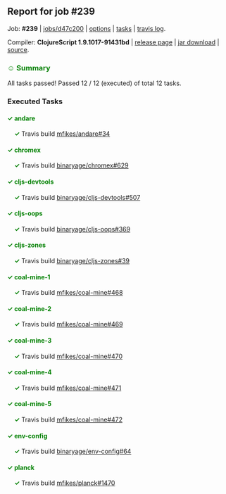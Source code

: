 ## Report for job #239

Job: **#239** | [jobs/d47c200](https://github.com/cljs-oss/canary/commit/d47c200b0955245fd5e7151f5fbb4d7c192913be) | [options](options.edn) | [tasks](tasks.edn) | [travis log](https://travis-ci.org/cljs-oss/canary/builds/334954662).

Compiler: **ClojureScript 1.9.1017-91431bd** | [release page](https://github.com/cljs-oss/canary/releases/tag/r1.9.1017-91431bd) | [jar download](https://github.com/cljs-oss/canary/releases/download/r1.9.1017-91431bd/clojurescript-1.9.1017-91431bd.jar) | [source](https://github.com/clojure/clojurescript/commit/91431bd556f7a11db59319fcc082737a448f651e).

### <b style='color:green'>☺ Summary</b>

All tasks passed! Passed 12 / 12 (executed) of total 12 tasks.

### Executed Tasks

#### <b style='color:green'>&#x2713; andare</b>
&nbsp;&nbsp;&nbsp;&nbsp;<b style='color:green'>&#x2713;</b> Travis build [mfikes/andare#34](https://travis-ci.org/mfikes/andare/builds/334955783)<br>

#### <b style='color:green'>&#x2713; chromex</b>
&nbsp;&nbsp;&nbsp;&nbsp;<b style='color:green'>&#x2713;</b> Travis build [binaryage/chromex#629](https://travis-ci.org/binaryage/chromex/builds/334955785)<br>

#### <b style='color:green'>&#x2713; cljs-devtools</b>
&nbsp;&nbsp;&nbsp;&nbsp;<b style='color:green'>&#x2713;</b> Travis build [binaryage/cljs-devtools#507](https://travis-ci.org/binaryage/cljs-devtools/builds/334955789)<br>

#### <b style='color:green'>&#x2713; cljs-oops</b>
&nbsp;&nbsp;&nbsp;&nbsp;<b style='color:green'>&#x2713;</b> Travis build [binaryage/cljs-oops#369](https://travis-ci.org/binaryage/cljs-oops/builds/334955795)<br>

#### <b style='color:green'>&#x2713; cljs-zones</b>
&nbsp;&nbsp;&nbsp;&nbsp;<b style='color:green'>&#x2713;</b> Travis build [binaryage/cljs-zones#39](https://travis-ci.org/binaryage/cljs-zones/builds/334955799)<br>

#### <b style='color:green'>&#x2713; coal-mine-1</b>
&nbsp;&nbsp;&nbsp;&nbsp;<b style='color:green'>&#x2713;</b> Travis build [mfikes/coal-mine#468](https://travis-ci.org/mfikes/coal-mine/builds/334955803)<br>

#### <b style='color:green'>&#x2713; coal-mine-2</b>
&nbsp;&nbsp;&nbsp;&nbsp;<b style='color:green'>&#x2713;</b> Travis build [mfikes/coal-mine#469](https://travis-ci.org/mfikes/coal-mine/builds/334955805)<br>

#### <b style='color:green'>&#x2713; coal-mine-3</b>
&nbsp;&nbsp;&nbsp;&nbsp;<b style='color:green'>&#x2713;</b> Travis build [mfikes/coal-mine#470](https://travis-ci.org/mfikes/coal-mine/builds/334955814)<br>

#### <b style='color:green'>&#x2713; coal-mine-4</b>
&nbsp;&nbsp;&nbsp;&nbsp;<b style='color:green'>&#x2713;</b> Travis build [mfikes/coal-mine#471](https://travis-ci.org/mfikes/coal-mine/builds/334955823)<br>

#### <b style='color:green'>&#x2713; coal-mine-5</b>
&nbsp;&nbsp;&nbsp;&nbsp;<b style='color:green'>&#x2713;</b> Travis build [mfikes/coal-mine#472](https://travis-ci.org/mfikes/coal-mine/builds/334955825)<br>

#### <b style='color:green'>&#x2713; env-config</b>
&nbsp;&nbsp;&nbsp;&nbsp;<b style='color:green'>&#x2713;</b> Travis build [binaryage/env-config#64](https://travis-ci.org/binaryage/env-config/builds/334955832)<br>

#### <b style='color:green'>&#x2713; planck</b>
&nbsp;&nbsp;&nbsp;&nbsp;<b style='color:green'>&#x2713;</b> Travis build [mfikes/planck#1470](https://travis-ci.org/mfikes/planck/builds/334955834)<br>